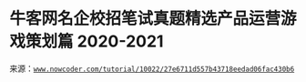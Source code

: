 # 牛客网名企校招笔试真题精选产品运营游戏策划篇 2020-2021

来源：[`www.nowcoder.com/tutorial/10022/27e6711d557b43718eedad06fac430b6`](https://www.nowcoder.com/tutorial/10022/27e6711d557b43718eedad06fac430b6)